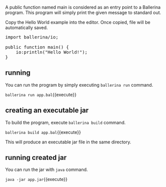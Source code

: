 A public function named main is considered as an entry point to a Ballerina program.
This program will simply print the given message to standard out.

Copy the Hello World example into the editor. Once copied, file will be automatically saved.

<pre class="file" data-filename="app.bal" data-target="replace">
import ballerina/io;

public function main() {
    io:println("Hello World!");
}
</pre>

## running

You can run the program by simply executing ```ballerina run``` command.

`ballerina run app.bal`{{execute}}

## creating an executable jar

To build the program, execute ```ballerina build``` command.

`ballerina build app.bal`{{execute}}

This will produce an executable jar file in the same directory.

## running created jar

You can run the jar with ```java``` command.

`java -jar app.jar`{{execute}}

